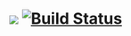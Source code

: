 # ![](https://github.com/f4biogr/example-app/workflows/build-example-app/badge.svg) [![Build Status](https://travis-ci.com/f4biogr/example-app.svg?branch=master)](https://travis-ci.com/f4biogr/example-app)
